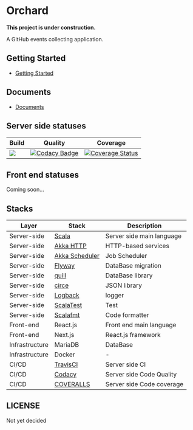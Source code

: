 # Orchard

**This project is under construction.**

A GitHub events collecting application.

## Getting Started

* [Getting Started](./docs/#Setup)

## Documents

* [Documents](./docs)

## Server side statuses

|Build|Quality|Coverage|
|---|---|---|
|[![](https://travis-ci.org/YoshinoriN/Orchard.svg?branch=master)](https://travis-ci.org/YoshinoriN/Orchard)|[![Codacy Badge](https://api.codacy.com/project/badge/Grade/837c3a3046454c2da2b035d60ba30bea)](https://www.codacy.com/app/YoshinoriN/Selfouettellia?utm_source=github.com&amp;utm_medium=referral&amp;utm_content=YoshinoriN/Selfouettellia&amp;utm_campaign=Badge_Grade)|[![Coverage Status](https://coveralls.io/repos/github/YoshinoriN/Orchard/badge.svg?branch=master)](https://coveralls.io/github/YoshinoriN/Orchard?branch=master)|

## Front end statuses

Coming soon...

## Stacks

|Layer|Stack|Description|
|---|---|---|
|Server-side|[Scala](https://www.scala-lang.org/)|Server side main language|
|Server-side|[Akka HTTP](https://akka.io/docs/)|HTTP-based services|
|Server-side|[Akka Scheduler](https://akka.io/docs/)|Job Scheduler|
|Server-side|[Flyway](https://flywaydb.org/)|DataBase migration|
|Server-side|[quill](https://getquill.io/)|DataBase library|
|Server-side|[circe](https://circe.github.io/circe/)|JSON library|
|Server-side|[Logback](https://logback.qos.ch/)|logger|
|Server-side|[ScalaTest](http://www.scalatest.org/)|Test|
|Server-side|[Scalafmt](https://scalameta.org/scalafmt/)|Code formatter|
|Front-end|React.js|Front end main language|
|Front-end|Next.js|React.js framework|
|Infrastructure|MariaDB|DataBase|
|Infrastructure|Docker|-|
|CI/CD|[TravisCI](https://travis-ci.org/YoshinoriN/Orchard)|Server side CI|
|CI/CD|[Codacy](https://app.codacy.com/project/YoshinoriN/Orchard/dashboard)|Server side Code Quality|
|CI/CD|[COVERALLS](https://coveralls.io/github/YoshinoriN/Orchard?branch=master)|Server side Code coverage|

## LICENSE

Not yet decided
